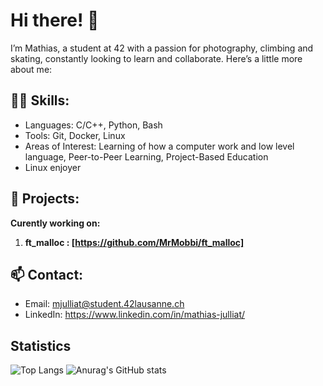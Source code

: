 
# Hi there! 👋

I’m Mathias, a student at 42 with a passion for photography, climbing and skating, constantly looking to learn and collaborate. Here’s a little more about me:

## 👨‍💻 Skills:
- Languages: C/C++, Python, Bash
- Tools: Git, Docker, Linux
- Areas of Interest: Learning of how a computer work and low level language, Peer-to-Peer Learning, Project-Based Education
- Linux enjoyer

## 🌟 Projects:
**Curently working on:**
1. **ft_malloc : [https://github.com/MrMobbi/ft_malloc]**

## 📫 Contact:
- Email: mjulliat@student.42lausanne.ch
- LinkedIn: https://www.linkedin.com/in/mathias-julliat/




## Statistics
![Top Langs](https://github-readme-stats.vercel.app/api/top-langs/?username=MrMobbi&layout=compact)
![Anurag's GitHub stats](https://github-readme-stats.vercel.app/api?username=MrMobbi&show_icons=true&theme=transparent)
